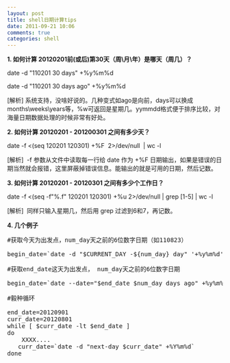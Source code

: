 ```yaml
---
layout: post
title: shell日期计算tips
date: 2011-09-21 10:06
comments: true
categories: shell
---
```

<strong>1. 如何计算 20120201前(或后)第30天（周\月\年）是哪天（周几）？</strong>

date -d "110201 30 days" +%y%m%d

date -d "110201 30 days ago" +%y%m%d

[解析] 系统支持，没啥好说的。几种变式如ago是向前，days可以换成months\weeks\years等，%w可返回是星期几。yymmdd格式便于排序比较，对海量日期数据处理的时候非常有好处。

<strong>2. 如何计算 20120201 - 201200301 之间有多少天？</strong>

date -f &lt;(seq 120201 120301) +%F  2&gt;/dev/null  | wc -l

[解析]  -f 参数从文件中读取每一行给 date 作为 +%F 日期输出，如果是错误的日期当然就会报错，这里屏蔽掉错误信息。能输出的就是可用的日期，然后记数。

<strong>3. 如何计算 20120201 - 20120301 之间有多少个工作日？</strong>

date -f &lt;(seq -f"%.f" 120201 120301) +%u 2&gt;/dev/null | grep [1-5] | wc -l

[解析]  同样只输入星期几，然后用 grep 过滤到6和7，再记数。

<strong>4. 几个例子 </strong>
<pre class="brush: shell; gutter: true">#获取今天为出发点，num_day天之前的6位数字日期（如110823）

begin_date=`date -d "$CURRENT_DAY -${num_day} day" '+%y%m%d' `

#获取end_date这天为出发点， num_day天之前的6位数字日期

begin_date=`date --date="$end_date $num_day days ago" +%y%m%d`

#毅种循环

end_date=20120901
curr_date=20120801
while [ $curr_date -lt $end_date ]
do
    XXXX....
   curr_date=`date -d "next-day $curr_date" +%Y%m%d`
done
</pre>
<p align="left"></p>
